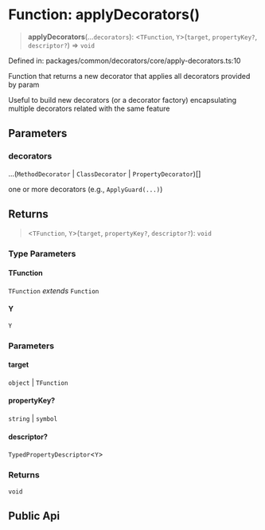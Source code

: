 # Function: applyDecorators()

> **applyDecorators**(...`decorators`): \<`TFunction`, `Y`\>(`target`, `propertyKey?`, `descriptor?`) => `void`

Defined in: packages/common/decorators/core/apply-decorators.ts:10

Function that returns a new decorator that applies all decorators provided by param

Useful to build new decorators (or a decorator factory) encapsulating multiple decorators related with the same feature

## Parameters

### decorators

...(`MethodDecorator` \| `ClassDecorator` \| `PropertyDecorator`)[]

one or more decorators (e.g., `ApplyGuard(...)`)

## Returns

> \<`TFunction`, `Y`\>(`target`, `propertyKey?`, `descriptor?`): `void`

### Type Parameters

#### TFunction

`TFunction` *extends* `Function`

#### Y

`Y`

### Parameters

#### target

`object` | `TFunction`

#### propertyKey?

`string` | `symbol`

#### descriptor?

`TypedPropertyDescriptor`\<`Y`\>

### Returns

`void`

## Public Api
